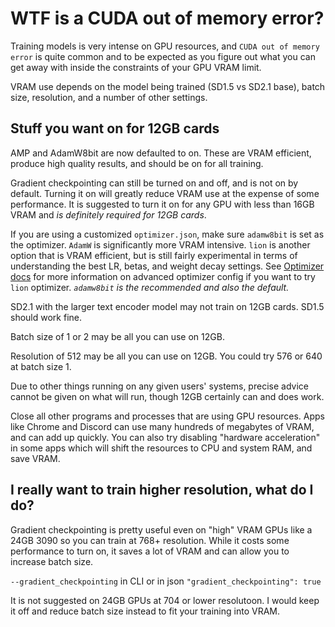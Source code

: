 # WTF is a CUDA out of memory error?

Training models is very intense on GPU resources, and `CUDA out of memory error` is quite common and to be expected as you figure out what you can get away with inside the constraints of your GPU VRAM limit.

VRAM use depends on the model being trained (SD1.5 vs SD2.1 base), batch size, resolution, and a number of other settings.

## Stuff you want on for 12GB cards

AMP and AdamW8bit are now defaulted to on.  These are VRAM efficient, produce high quality results, and should be on for all training.

Gradient checkpointing can still be turned on and off, and is not on by default.  Turning it on will greatly reduce VRAM use at the expense of some performance.  It is suggested to turn it on for any GPU with less than 16GB VRAM and *is definitely required for 12GB cards*.

If you are using a customized `optimizer.json`, make sure `adamw8bit` is set as the optimizer.  `AdamW` is significantly more VRAM intensive. `lion` is another option that is VRAM efficient, but is still fairly experimental in terms of understanding the best LR, betas, and weight decay settings.  See [Optimizer docs](OPTIMIZER.md) for more information on advanced optimizer config if you want to try `lion` optimizer. *`adamw8bit` is the recommended and also the default.*

SD2.1 with the larger text encoder model may not train on 12GB cards.  SD1.5 should work fine.

Batch size of 1 or 2 may be all you can use on 12GB.

Resolution of 512 may be all you can use on 12GB.  You could try 576 or 640 at batch size 1.

Due to other things running on any given users' systems, precise advice cannot be given on what will run, though 12GB certainly can and does work.

Close all other programs and processes that are using GPU resources.  Apps like Chrome and Discord can use many hundreds of megabytes of VRAM, and can add up quickly. You can also try disabling "hardware acceleration" in some apps which will shift the resources to CPU and system RAM, and save VRAM.

## I really want to train higher resolution, what do I do?

Gradient checkpointing is pretty useful even on "high" VRAM GPUs like a 24GB 3090 so you can train at 768+ resolution.  While it costs some performance to turn on, it saves a lot of VRAM and can allow you to increase batch size. 

`--gradient_checkpointing` in CLI or in json `"gradient_checkpointing": true`

It is not suggested on 24GB GPUs at 704 or lower resolutoon.  I would keep it off and reduce batch size instead to fit your training into VRAM.

